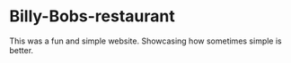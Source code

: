# Billy-Bobs-restaurant
This was a fun and simple website. Showcasing how sometimes simple is better.
